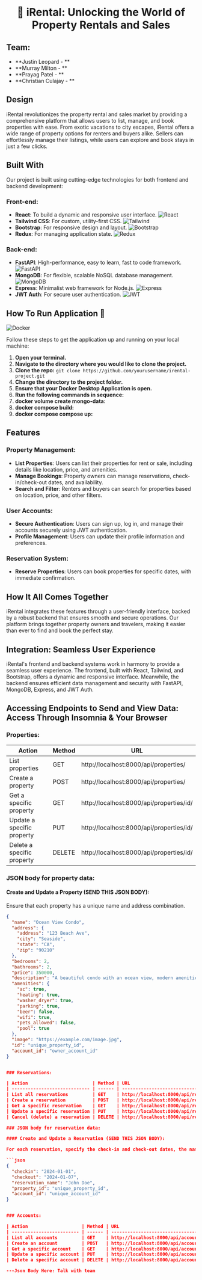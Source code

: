 <div align="center">

# 🏡 iRental: Unlocking the World of Property Rentals and Sales

</div>

## Team:

-   **Justin Leopard - **
-   **Murray Milton - **
-   **Prayag Patel - **
-   **Christian Culajay - **

## Design

iRental revolutionizes the property rental and sales market by providing a comprehensive platform that allows users to list, manage, and book properties with ease. From exotic vacations to city escapes, iRental offers a wide range of property options for renters and buyers alike. Sellers can effortlessly manage their listings, while users can explore and book stays in just a few clicks.

## Built With

Our project is built using cutting-edge technologies for both frontend and backend development:

### Front-end:

-   **React**: To build a dynamic and responsive user interface.
    ![React](https://img.shields.io/badge/-React-61DAFB?style=flat-square&logo=react&logoColor=white)
-   **Tailwind CSS**: For custom, utility-first CSS.
    ![Tailwind](https://img.shields.io/badge/-Tailwind%20CSS-38B2AC?style=flat-square&logo=tailwind-css&logoColor=white)
-   **Bootstrap**: For responsive design and layout.
    ![Bootstrap](https://img.shields.io/badge/-Bootstrap-7952B3?style=flat-square&logo=bootstrap&logoColor=white)
-   **Redux**: For managing application state.
    ![Redux](https://img.shields.io/badge/-Redux-764ABC?style=flat-square&logo=redux&logoColor=white)

### Back-end:

-   **FastAPI**: High-performance, easy to learn, fast to code framework.
    ![FastAPI](https://img.shields.io/badge/-FastAPI-009688?style=flat-square&logo=fastapi&logoColor=white)
-   **MongoDB**: For flexible, scalable NoSQL database management.
    ![MongoDB](https://img.shields.io/badge/-MongoDB-47A248?style=flat-square&logo=mongodb&logoColor=white)
-   **Express**: Minimalist web framework for Node.js.
    ![Express](https://img.shields.io/badge/-Express-000000?style=flat-square&logo=express&logoColor=white)
-   **JWT Auth**: For secure user authentication.
    ![JWT](https://img.shields.io/badge/-JWT%20Auth-000000?style=flat-square&logo=json-web-tokens&logoColor=white)

## How To Run Application 🐳

![Docker](https://img.shields.io/badge/-Docker-2496ED?style=flat-square&logo=docker&logoColor=white)

Follow these steps to get the application up and running on your local machine:

1. **Open your terminal.**
2. **Navigate to the directory where you would like to clone the project.**
3. **Clone the repo:** `git clone https://github.com/yourusername/irental-project.git`
4. **Change the directory to the project folder.**
5. **Ensure that your Docker Desktop Application is open.**
6. **Run the following commands in sequence:**
7. **docker volume create mongo-data:**
8. **docker compose build:**
9. **docker compose compose up:**

## Features

### Property Management:

-   **List Properties**: Users can list their properties for rent or sale, including details like location, price, and amenities.
-   **Manage Bookings**: Property owners can manage reservations, check-in/check-out dates, and availability.
-   **Search and Filter**: Renters and buyers can search for properties based on location, price, and other filters.

### User Accounts:

-   **Secure Authentication**: Users can sign up, log in, and manage their accounts securely using JWT authentication.
-   **Profile Management**: Users can update their profile information and preferences.

### Reservation System:

-   **Reserve Properties**: Users can book properties for specific dates, with immediate confirmation.

## How It All Comes Together

iRental integrates these features through a user-friendly interface, backed by a robust backend that ensures smooth and secure operations. Our platform brings together property owners and travelers, making it easier than ever to find and book the perfect stay.

## Integration: Seamless User Experience

iRental's frontend and backend systems work in harmony to provide a seamless user experience. The frontend, built with React, Tailwind, and Bootstrap, offers a dynamic and responsive interface. Meanwhile, the backend ensures efficient data management and security with FastAPI, MongoDB, Express, and JWT Auth.

## Accessing Endpoints to Send and View Data: Access Through Insomnia & Your Browser

### Properties:

| Action                     | Method | URL                                      |
| -------------------------- | ------ | ---------------------------------------- |
| List properties            | GET    | http://localhost:8000/api/properties/    |
| Create a property          | POST   | http://localhost:8000/api/properties/    |
| Get a specific property    | GET    | http://localhost:8000/api/properties/id/ |
| Update a specific property | PUT    | http://localhost:8000/api/properties/id/ |
| Delete a specific property | DELETE | http://localhost:8000/api/properties/id/ |

### JSON body for property data:

#### Create and Update a Property (SEND THIS JSON BODY):

Ensure that each property has a unique name and address combination.

````json
{
  "name": "Ocean View Condo",
  "address": {
    "address": "123 Beach Ave",
    "city": "Seaside",
    "state": "CA",
    "zip": "90210"
  },
  "bedrooms": 2,
  "bathrooms": 2,
  "price": 350000,
  "description": "A beautiful condo with an ocean view, modern amenities, and easy beach access.",
  "amenities": {
    "ac": true,
    "heating": true,
    "washer_dryer": true,
    "parking": true,
    "beer": false,
    "wifi": true,
    "pets_allowed": false,
    "pool": true
  },
  "image": "https://example.com/image.jpg",
  "id": "unique_property_id",
  "account_id": "owner_account_id"
}


### Reservations:

| Action                        | Method | URL                                          |
| ----------------------------- | ------ | -------------------------------------------- |
| List all reservations         | GET    | http://localhost:8000/api/reservations/      |
| Create a reservation          | POST   | http://localhost:8000/api/reservations/      |
| Get a specific reservation    | GET    | http://localhost:8000/api/reservations/{id}/ |
| Update a specific reservation | PUT    | http://localhost:8000/api/reservations/{id}/ |
| Cancel (delete) a reservation | DELETE | http://localhost:8000/api/reservations/{id}/ |

### JSON body for reservation data:

#### Create and Update a Reservation (SEND THIS JSON BODY):

For each reservation, specify the check-in and check-out dates, the name under which the reservation is made, the associated property, and the account ID of the user making the reservation.

```json
{
  "checkin": "2024-01-01",
  "checkout": "2024-01-07",
  "reservation_name": "John Doe",
  "property_id": "unique_property_id",
  "account_id": "unique_account_id"
}


### Accounts:

| Action                    | Method | URL                                      |
| ------------------------- | ------ | ---------------------------------------- |
| List all accounts         | GET    | http://localhost:8000/api/accounts/      |
| Create an account         | POST   | http://localhost:8000/api/accounts/      |
| Get a specific account    | GET    | http://localhost:8000/api/accounts/{id}/ |
| Update a specific account | PUT    | http://localhost:8000/api/accounts/{id}/ |
| Delete a specific account | DELETE | http://localhost:8000/api/accounts/{id}/ |

---Json Body Here: Talk with team
````
